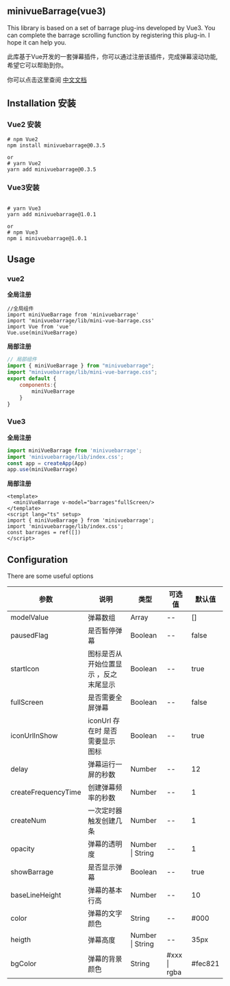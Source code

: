 ## minivueBarrage(vue3)

This library is based on a set of barrage plug-ins developed by Vue3. You can complete the barrage scrolling function by registering this plug-in. I hope it can help you.

此库基于Vue开发的一套弹幕插件，你可以通过注册该插件，完成弹幕滚动功能,希望它可以帮助到你。



你可以点击这里查阅 [中文文档](https://xiaozhangclassmater.github.io/minivueBarrage-docs-web/#/dashboard)

## Installation 安装

### **Vue2** 安装

~~~shell
# npm Vue2
npm install minivuebarrage@0.3.5

or
# yarn Vue2
yarn add minivuebarrage@0.3.5
~~~

### **Vue3**安装

~~~shell

# yarn Vue3
yarn add minivuebarrage@1.0.1 
		
or
# npm Vue3
npm i minivuebarrage@1.0.1 

~~~

## Usage

### vue2

**全局注册**

~~~JS
//全局组件
import miniVueBarrage from 'minivuebarrage'
import 'minivuebarrage/lib/mini-vue-barrage.css'
import Vue from 'vue'
Vue.use(miniVueBarrage)
~~~

**局部注册**

~~~js
// 局部组件
import { miniVueBarrage } from "minivuebarrage";
import "minivuebarrage/lib/mini-vue-barrage.css";
export default {
    components:{
        miniVueBarrage
    }
}
~~~

### Vue3

**全局注册**

~~~js
import miniVueBarrage from 'minivuebarrage';
import 'minivuebarrage/lib/index.css';
const app = createApp(App)
app.use(miniVueBarrage)
~~~

**局部注册**

~~~vue
<template>
  <miniVueBarrage v-model="barrages"fullScreen/>
</template>
<script lang="ts" setup>
import { miniVueBarrage } from 'minivuebarrage';
import 'minivuebarrage/lib/index.css';
const barrages = ref([])
</script>
~~~

## Configuration

There are some useful options



| 参数                | 说明                                    | 类型             | 可选值       | 默认值  |
| ------------------- | --------------------------------------- | ---------------- | ------------ | ------- |
| modelValue          | 弹幕数组                                | Array            | --           | []      |
| pausedFlag          | 是否暂停弹幕                            | Boolean          | --           | false   |
| startIcon           | 图标是否从 开始位置显示 ，反之 末尾显示 | Boolean          | --           | true    |
| fullScreen          | 是否需要全屏弹幕                        | Boolean          | --           | false   |
| iconUrlInShow       | iconUrl 存在时 是否需要显示 图标        | Boolean          | --           | true    |
| delay               | 弹幕运行一屏的秒数                      | Number           | --           | 12      |
| createFrequencyTime | 创建弹幕频率的秒数                      | Number           | --           | 1       |
| createNum           | 一次定时器触发创建几条                  | Number           | --           | 1       |
| opacity             | 弹幕的透明度                            | Number \| String | --           | 1       |
| showBarrage         | 是否显示弹幕                            | Boolean          | --           | true    |
| baseLineHeight      | 弹幕的基本行高                          | Number           | --           | 10      |
| color               | 弹幕的文字颜色                          | String           | --           | #000    |
| heigth              | 弹幕高度                                | Number \| String | --           | 35px    |
| bgColor             | 弹幕的背景颜色                          | String           | #xxx \| rgba | #fec821 |

